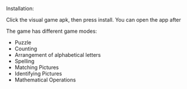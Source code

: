 Installation:

Click the visual game apk, then press install. You can open the app after

The game has different game modes:
- Puzzle
- Counting
- Arrangement of alphabetical letters
- Spelling
- Matching Pictures
- Identifying Pictures
- Mathematical Operations
